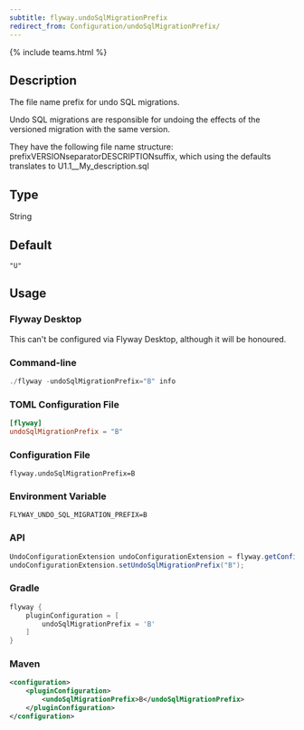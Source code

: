 ```yaml
---
subtitle: flyway.undoSqlMigrationPrefix
redirect_from: Configuration/undoSqlMigrationPrefix/
---
```


{% include teams.html %}

## Description

The file name prefix for undo SQL migrations.

Undo SQL migrations are responsible for undoing the effects of the versioned migration with the same version.

They have the following file name structure: prefixVERSIONseparatorDESCRIPTIONsuffix, which using the defaults translates to U1.1__My_description.sql

## Type

String

## Default

`"U"`

## Usage

### Flyway Desktop

This can't be configured via Flyway Desktop, although it will be honoured.

### Command-line

```powershell
./flyway -undoSqlMigrationPrefix="B" info
```

### TOML Configuration File

```toml
[flyway]
undoSqlMigrationPrefix = "B"
```

### Configuration File

```properties
flyway.undoSqlMigrationPrefix=B
```

### Environment Variable

```properties
FLYWAY_UNDO_SQL_MIGRATION_PREFIX=B
```

### API

```java
UndoConfigurationExtension undoConfigurationExtension = flyway.getConfiguration().getPluginRegister().getPlugin(UndoConfigurationExtension.class);
undoConfigurationExtension.setUndoSqlMigrationPrefix("B");
```

### Gradle

```groovy
flyway {
    pluginConfiguration = [
        undoSqlMigrationPrefix = 'B'
    ]
}
```

### Maven

```xml
<configuration>
    <pluginConfiguration>
        <undoSqlMigrationPrefix>B</undoSqlMigrationPrefix>
    </pluginConfiguration>
</configuration>
```
